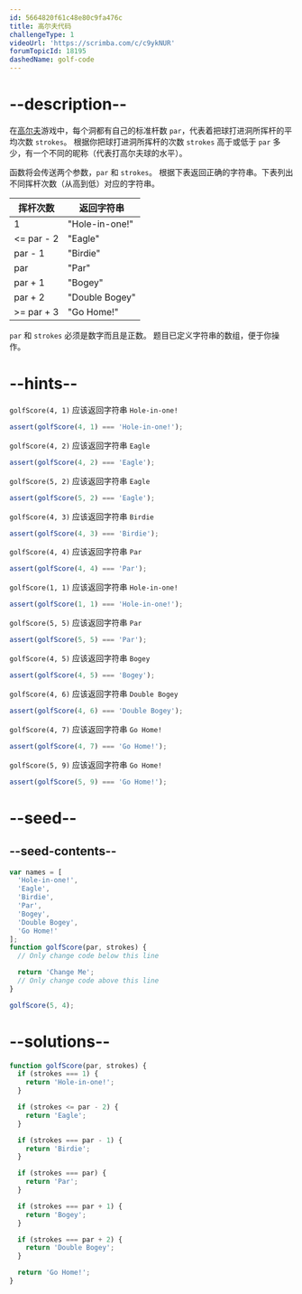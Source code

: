 ```yaml
---
id: 5664820f61c48e80c9fa476c
title: 高尔夫代码
challengeType: 1
videoUrl: 'https://scrimba.com/c/c9ykNUR'
forumTopicId: 18195
dashedName: golf-code
---
```


# --description--

在[高尔夫](https://en.wikipedia.org/wiki/Golf)游戏中，每个洞都有自己的标准杆数 `par`，代表着把球打进洞所挥杆的平均次数 `strokes`。 根据你把球打进洞所挥杆的次数 `strokes` 高于或低于 `par` 多少，有一个不同的昵称（代表打高尔夫球的水平）。

函数将会传送两个参数，`par` 和 `strokes`。 根据下表返回正确的字符串。下表列出不同挥杆次数（从高到低）对应的字符串。

<table class='table table-striped'><thead><tr><th>挥杆次数</th><th>返回字符串</th></tr></thead><tbody><tr><td>1</td><td>"Hole-in-one!"</td></tr><tr><td>&#x3C;= par - 2</td><td>"Eagle"</td></tr><tr><td>par - 1</td><td>"Birdie"</td></tr><tr><td>par</td><td>"Par"</td></tr><tr><td>par + 1</td><td>"Bogey"</td></tr><tr><td>par + 2</td><td>"Double Bogey"</td></tr><tr><td>>= par + 3</td><td>"Go Home!"</td></tr></tbody></table>

`par` 和 `strokes` 必须是数字而且是正数。 题目已定义字符串的数组，便于你操作。

# --hints--

`golfScore(4, 1)` 应该返回字符串 `Hole-in-one!`

```js
assert(golfScore(4, 1) === 'Hole-in-one!');
```

`golfScore(4, 2)` 应该返回字符串 `Eagle`

```js
assert(golfScore(4, 2) === 'Eagle');
```

`golfScore(5, 2)` 应该返回字符串 `Eagle`

```js
assert(golfScore(5, 2) === 'Eagle');
```

`golfScore(4, 3)` 应该返回字符串 `Birdie`

```js
assert(golfScore(4, 3) === 'Birdie');
```

`golfScore(4, 4)` 应该返回字符串 `Par`

```js
assert(golfScore(4, 4) === 'Par');
```

`golfScore(1, 1)` 应该返回字符串 `Hole-in-one!`

```js
assert(golfScore(1, 1) === 'Hole-in-one!');
```

`golfScore(5, 5)` 应该返回字符串 `Par`

```js
assert(golfScore(5, 5) === 'Par');
```

`golfScore(4, 5)` 应该返回字符串 `Bogey`

```js
assert(golfScore(4, 5) === 'Bogey');
```

`golfScore(4, 6)` 应该返回字符串 `Double Bogey`

```js
assert(golfScore(4, 6) === 'Double Bogey');
```

`golfScore(4, 7)` 应该返回字符串 `Go Home!`

```js
assert(golfScore(4, 7) === 'Go Home!');
```

`golfScore(5, 9)` 应该返回字符串 `Go Home!`

```js
assert(golfScore(5, 9) === 'Go Home!');
```

# --seed--

## --seed-contents--

```js
var names = [
  'Hole-in-one!',
  'Eagle',
  'Birdie',
  'Par',
  'Bogey',
  'Double Bogey',
  'Go Home!'
];
function golfScore(par, strokes) {
  // Only change code below this line

  return 'Change Me';
  // Only change code above this line
}

golfScore(5, 4);
```

# --solutions--

```js
function golfScore(par, strokes) {
  if (strokes === 1) {
    return 'Hole-in-one!';
  }

  if (strokes <= par - 2) {
    return 'Eagle';
  }

  if (strokes === par - 1) {
    return 'Birdie';
  }

  if (strokes === par) {
    return 'Par';
  }

  if (strokes === par + 1) {
    return 'Bogey';
  }

  if (strokes === par + 2) {
    return 'Double Bogey';
  }

  return 'Go Home!';
}
```
